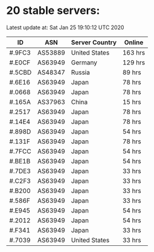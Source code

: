 # 20 stable servers:

Latest update at: Sat Jan 25 19:10:12 UTC 2020

| ID | ASN | Server Country | Online |
| -- | --- | -------------- | ------ |
| #.9FC3 | AS53889 | United States | 163 hrs |
| #.E0CF | AS63949 | Germany | 129 hrs |
| #.5CBD | AS48347 | Russia | 89 hrs |
| #.6E16 | AS63949 | Japan | 78 hrs |
| #.0668 | AS63949 | Japan | 78 hrs |
| #.165A | AS37963 | China | 15 hrs |
| #.2517 | AS63949 | Japan | 78 hrs |
| #.14E4 | AS63949 | Japan | 78 hrs |
| #.898D | AS63949 | Japan | 54 hrs |
| #.131F | AS63949 | Japan | 78 hrs |
| #.7FCC | AS63949 | Japan | 54 hrs |
| #.BE1B | AS63949 | Japan | 54 hrs |
| #.7DE3 | AS63949 | Japan | 33 hrs |
| #.C2F3 | AS63949 | Japan | 33 hrs |
| #.B200 | AS63949 | Japan | 33 hrs |
| #.586F | AS63949 | Japan | 33 hrs |
| #.E945 | AS63949 | Japan | 54 hrs |
| #.2012 | AS63949 | Japan | 54 hrs |
| #.F341 | AS63949 | Japan | 33 hrs |
| #.7039 | AS63949 | United States | 33 hrs |

